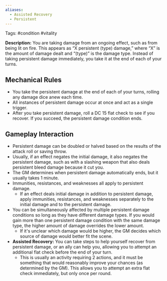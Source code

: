 ```yaml
---
aliases:
  - Assisted Recovery
  - Persistent
---
```

Tags: #condition #vitality 

 **Description:** You are taking damage from an ongoing effect, such as from being lit on fire. This appears as “X persistent (type) damage,” where “X” is the amount of damage dealt and “(type)” is the damage type. Instead of taking persistent damage immediately, you take it at the end of each of your turns.
 
## Mechanical Rules

- You take the persistent damage at the end of each of your turns, rolling any damage dice anew each time.  
- All instances of persistent damage occur at once and act as a single trigger.  
- After you take persistent damage, roll a DC 15 flat check to see if you recover. If you succeed, the persistent damage condition ends. 

## Gameplay Interaction

- Persistent damage can be doubled or halved based on the results of the attack roll or saving throw.
- Usually, if an effect negates the initial damage, it also negates the persistent damage, such as with a slashing weapon that also deals persistent bleed damage because it cut you. 
- The GM determines when persistent damage automatically ends, but it usually takes 1 minute.
- Immunities, resistances, and weaknesses all apply to persistent damage.
	- If an effect deals initial damage in addition to persistent damage, apply immunities, resistances, and weaknesses separately to the initial damage and to the persistent damage. 
- You can be simultaneously affected by multiple persistent damage conditions so long as they have different damage types. If you would gain more than one persistent damage condition with the same damage type, the higher amount of damage overrides the lower amount.
	- If it's unclear which damage would be higher, the GM decides which source of damage would better fit the scene. 
- **Assisted Recovery:** You can take steps to help yourself recover from persistent damage, or an ally can help you, allowing you to attempt an additional flat check before the end of your turn.
	- This is usually an activity requiring 2 actions, and it must be something that would reasonably improve your chances (as determined by the GM). This allows you to attempt an extra flat check immediately, but only once per round.  

  

